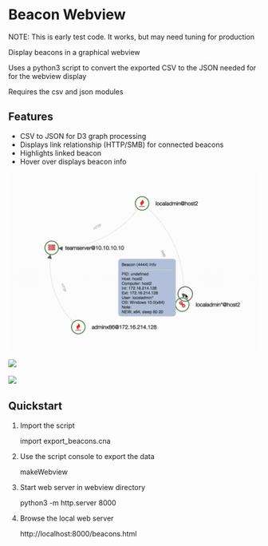 # Beacon Webview

NOTE: This is early test code. It works, but may need tuning for production

Display beacons in a graphical webview

Uses a python3 script to convert the exported CSV to the JSON needed for for the webview display

Requires the csv and json modules

## Features

- CSV to JSON for D3 graph processing
- Displays link relationship (HTTP/SMB) for connected beacons
- Highlights linked beacon
- Hover over displays beacon info

![](webview.png)

![](webview1.gif)

![](webview2.gif)

## Quickstart

1) Import the script

    import export_beacons.cna

2) Use the script console to export the data

    makeWebview

3) Start web server in webview directory

    python3 -m http.server 8000

4) Browse the local web server

    http://localhost:8000/beacons.html



